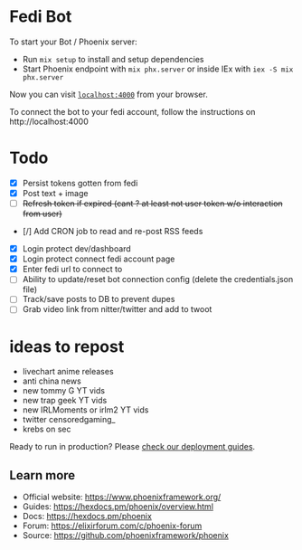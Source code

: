 # Fedi Bot

To start your Bot / Phoenix server:

  * Run `mix setup` to install and setup dependencies
  * Start Phoenix endpoint with `mix phx.server` or inside IEx with `iex -S mix phx.server`

Now you can visit [`localhost:4000`](http://localhost:4000) from your browser.

To connect the bot to your fedi account, follow the instructions on http://localhost:4000


# Todo 

- [x] Persist tokens gotten from fedi
- [x] Post text + image
- [ ] ~~Refresh token if expired (cant ? at least not user token w/o interaction from user)~~
- [/] Add CRON job to read and re-post RSS feeds
- [x] Login protect dev/dashboard 
- [x] Login protect connect fedi account page
- [x] Enter fedi url to connect to 
- [ ] Ability to update/reset bot connection config (delete the credentials.json file)
- [ ] Track/save posts to DB to prevent dupes
- [ ] Grab video link from nitter/twitter and add to twoot 

# ideas to repost

- livechart anime releases
- anti china news 
- new tommy G YT vids
- new trap geek YT vids
- new IRLMoments or irlm2 YT vids
- twitter censoredgaming_
- krebs on sec

Ready to run in production? Please [check our deployment guides](https://hexdocs.pm/phoenix/deployment.html).
## Learn more

  * Official website: https://www.phoenixframework.org/
  * Guides: https://hexdocs.pm/phoenix/overview.html
  * Docs: https://hexdocs.pm/phoenix
  * Forum: https://elixirforum.com/c/phoenix-forum
  * Source: https://github.com/phoenixframework/phoenix


